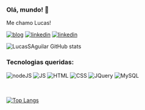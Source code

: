 ### Olá, mundo! 👋
Me chamo Lucas!

[![blog](https://img.shields.io/badge/bio.link-000000%7D?style=for-the-badge&logo=biolink&logoColor=white)](https://lucassaguilar.github.io/portfolio/)
[![linkedin](https://img.shields.io/badge/LinkedIn-0077B5?style=for-the-badge&logo=linkedin&logoColor=white)](https://www.linkedin.com/in/lucasaguilardesenvolvedor/)
[![linkedin](https://img.shields.io/badge/Instagram-E4405F?style=for-the-badge&logo=instagram&logoColor=white)](https://www.instagram.com/lucass_aguillar/)

![LucasSAguilar GitHub stats](https://github-readme-stats.vercel.app/api?username=LucasSAguilar&show_icons=true&theme=dracula)

### Tecnologias queridas: 

<div>
<img alt="nodeJS" src="https://img.shields.io/badge/Node.js-43853D?style=for-the-badge&logo=node.js&logoColor=white">
<img alt="JS" src="https://img.shields.io/badge/JavaScript-323330?style=for-the-badge&logo=javascript&logoColor=F7DF1E">
<img alt="HTML" src="https://img.shields.io/badge/HTML5-E34F26?style=for-the-badge&logo=html5&logoColor=white">
<img alt="CSS" src="https://img.shields.io/badge/CSS-239120?&style=for-the-badge&logo=css3&logoColor=white">
<img alt="JQuery" src="https://img.shields.io/badge/jQuery-0769AD?style=for-the-badge&logo=jquery&logoColor=white">
<img alt="MySQL" src="https://img.shields.io/badge/MySQL-00000F?style=for-the-badge&logo=mysql&logoColor=white">

</div> <br><br>

[![Top Langs](https://github-readme-stats.vercel.app/api/top-langs/?username=LucasSAguilar&exclude_repo=github-readme-stats,LucasSAguilar.github.io)](https://github.com/LucasSAguilar)
